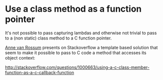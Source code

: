 # Use a class method as a function pointer

It's not possible to pass capturing lambdas and otherwise not trivial to pass to a (non static) class method to a C function pointer.

[Anne van Rossum](http://stackoverflow.com/users/666057/anne-van-rossum) presents on Stackoverflow a template based solution that seem to make it possible to pass to C code a method that accesses its object context:

<http://stackoverflow.com/questions/1000663/using-a-c-class-member-function-as-a-c-callback-function>

